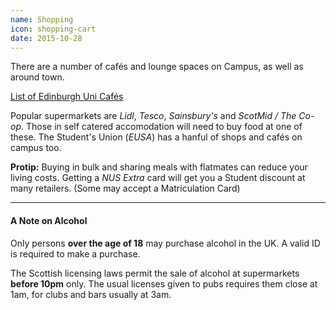 ```yaml
---
name: Shopping
icon: shopping-cart
date: 2015-10-28
---
```


There are a number of caf&eacute;s and lounge spaces on Campus, as well as
around town.

<a href="http://www.accom.ed.ac.uk/for-students/our-caf%C3%A9s/"
class="btn btn-default">
    List of Edinburgh Uni Caf&eacute;s
</a>

Popular supermarkets are *Lidl*, *Tesco*, *Sainsbury's* and *ScotMid / The Co-op*.
Those in self catered accomodation will need to buy food at one of these. The 
Student's Union (*EUSA*) has a hanful of shops and caf&eacute;s on campus too.

<div class="alert alert-info">
    <i class="fa fa-star"></i> <strong>Protip:</strong>
    Buying in bulk and sharing meals with flatmates can reduce your living costs.
    Getting a <em>NUS Extra</em> card will get you a Student discount at many retailers.
    (Some may accept a Matriculation Card)
</div>

---

<h4>A Note on Alcohol &nbsp; <i class="fa fa-glass muted"></i></h4>

Only persons **over the age of 18** may purchase alcohol in the UK. A valid ID is
required to make a purchase.

The Scottish licensing laws permit the sale of alcohol at supermarkets **before 10pm** only.
The usual licenses given to pubs requires them close at 1am, for clubs and bars usually at 3am.

